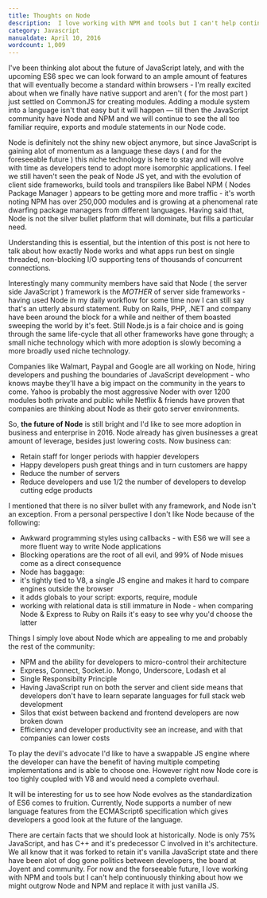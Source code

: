 ```yaml
---
title: Thoughts on Node
description:  I love working with NPM and tools but I can't help continuously thinking about how we might outgrow Node and NPM and replace it with just vanilla JS 
category: Javascript
manualdate: April 10, 2016
wordcount: 1,009
---
```


I've been thinking alot about the future of JavaScript lately, and with the upcoming ES6 spec we can look forward to an ample amount of features that will eventually become a standard within browsers - I'm really excited about when we finally have native support and aren't ( for the most part ) just settled on CommonJS for creating modules. Adding a module system into a language isn't that easy but it will happen — till then the JavaScript community have Node and NPM and we will continue to see the all too familiar require, exports and module statements in our Node code.

Node is definitely not the shiny new object anymore, but since JavaScript is gaining alot of momentum as a language these days ( and for the foreseeable future ) this niche technology is here to stay and will evolve with time as developers tend to adopt more isomorphic applications. I feel we still haven't seen the peak of Node JS yet, and with the evolution of client side frameworks, build tools and transpilers like Babel NPM ( Nodes Package Manager ) appears to be getting more and more traffic - it's worth noting NPM has over 250,000 modules and is growing at a phenomenal rate dwarfing package managers from different languages. Having said that, Node is not the silver bullet platform that will dominate, but fills a particular need.

Understanding this is essential, but the intention of this post is not here to talk about how exactly Node works and what apps run best on single threaded, non-blocking I/O supporting tens of thousands of concurrent connections. 

Interestingly many community members have said that Node ( the server side JavaScript ) framework is the _MOTHER_ of server side frameworks - having used Node in my daily workflow for some time now I can still say that's an utterly absurd statement. Ruby on Rails, PHP, .NET and company have been around the block for a while and neither of them boasted sweeping the world by it's feet. Still Node.js is a fair choice and is going through the same life-cycle that all other frameworks have gone through; a small niche technology which with more adoption is slowly becoming a more broadly used niche technology.

Companies like Walmart, Paypal and Google are all working on Node, hiring developers and pushing the boundaries of JavaScript development - who knows maybe they'll have a big impact on the community in the years to come. Yahoo is probably the most aggressive Noder with over 1200 modules both private and public while Netflix & friends have proven that companies are thinking about Node as their goto server environments.

So, __the future of Node__ is still bright and I'd like to see more adoption in business and enterprise in 2016. Node already has given businesses a great amount of leverage, besides just lowering costs. Now business can:

* Retain staff for longer periods with happier developers
* Happy developers push great things and in turn customers are happy
* Reduce the number of servers
* Reduce developers and use 1/2 the number of developers to develop cutting edge products

I mentioned that there is no silver bullet with any framework, and Node isn't an exception. From a personal perspective I don't like Node because of the following:

* Awkward programming styles using callbacks - with ES6 we will see a more fluent way to write Node applications
* Blocking operations are the root of all evil, and 99% of Node misues come as a direct consequence
* Node has baggage:
 * it's tightly tied to V8, a single JS engine and makes it hard to compare engines outside the browser
 * it adds globals to your script: exports, require, module
 * working with relational data is still immature in Node - when comparing Node & Express to Ruby on Rails it's easy to see why you'd choose the latter

Things I simply love about Node which are appealing to me and probably the rest of the community:

* NPM and the ability for developers to micro-control their architecture
 * Express, Connect, Socket.io. Mongo, Underscore, Lodash et al
* Single Responsibilty Principle
* Having JavaScript run on both the server and client side means that developers don't have to learn separate languages for full stack web development
* Silos that exist between backend and frontend developers are now broken down
* Efficiency and developer productivity see an increase, and with that companies can lower costs

To play the devil's advocate I'd like to have a swappable JS engine where the developer can have the benefit of having multiple competing implementations and is able to choose one. However right now Node core is too tighly coupled with V8 and would need a complete overhaul.

It will be interesting for us to see how Node evolves as the standardization of ES6 comes to fruition. Currently, Node supports a number of new language features from the ECMAScript6 specification which gives developers a good look at the future of the language. 

There are certain facts that we should look at historically. Node is only 75% JavaScript, and has C++ and it's predecessor C involved in it's architecture. We all know that it was forked to retain it's vanilla JavaScript state and there have been alot of dog gone politics between developers, the board at Joyent and community. For now and the forseeable future, I love working with NPM and tools but I can't help continuously thinking about how we might outgrow Node and NPM and replace it with just vanilla JS.



  
  
